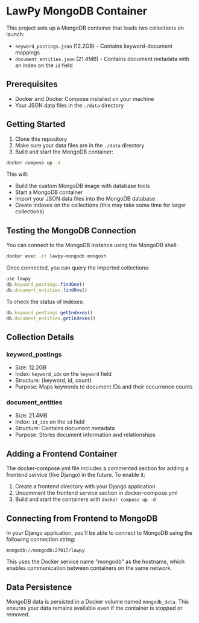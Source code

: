 # LawPy MongoDB Container

This project sets up a MongoDB container that loads two collections on launch:
- `keyword_postings.json` (12.2GB) - Contains keyword-document mappings
- `document_entities.json` (21.4MB) - Contains document metadata with an index on the `id` field

## Prerequisites

- Docker and Docker Compose installed on your machine
- Your JSON data files in the `./data` directory

## Getting Started

1. Clone this repository
2. Make sure your data files are in the `./data` directory
3. Build and start the MongoDB container:

```bash
docker compose up -d
```

This will:
- Build the custom MongoDB image with database tools
- Start a MongoDB container
- Import your JSON data files into the MongoDB database
- Create indexes on the collections (this may take some time for larger collections)

## Testing the MongoDB Connection

You can connect to the MongoDB instance using the MongoDB shell:

```bash
docker exec -it lawpy-mongodb mongosh
```

Once connected, you can query the imported collections:

```javascript
use lawpy
db.keyword_postings.findOne()
db.document_entities.findOne()
```

To check the status of indexes:

```javascript
db.keyword_postings.getIndexes()
db.document_entities.getIndexes()
```

## Collection Details

### keyword_postings
- Size: 12.2GB
- Index: `keyword_idx` on the `keyword` field
- Structure: {keyword, id, count}
- Purpose: Maps keywords to document IDs and their occurrence counts

### document_entities
- Size: 21.4MB
- Index: `id_idx` on the `id` field
- Structure: Contains document metadata
- Purpose: Stores document information and relationships

## Adding a Frontend Container

The docker-compose.yml file includes a commented section for adding a frontend service (like Django) in the future. To enable it:

1. Create a frontend directory with your Django application
2. Uncomment the frontend service section in docker-compose.yml
3. Build and start the containers with `docker compose up -d`

## Connecting from Frontend to MongoDB

In your Django application, you'll be able to connect to MongoDB using the following connection string:

```
mongodb://mongodb:27017/lawpy
```

This uses the Docker service name "mongodb" as the hostname, which enables communication between containers on the same network.

## Data Persistence

MongoDB data is persisted in a Docker volume named `mongodb_data`. This ensures your data remains available even if the container is stopped or removed. 